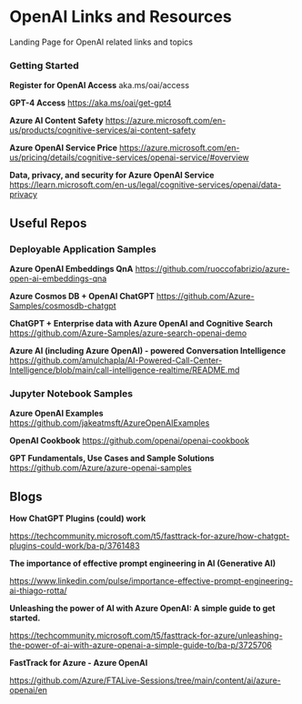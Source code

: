 # OpenAI Links and Resources
Landing Page for OpenAI related links and topics

### Getting Started

**Register for OpenAI Access**
aka.ms/oai/access

**GPT-4 Access**
https://aka.ms/oai/get-gpt4

**Azure AI Content Safety**
https://azure.microsoft.com/en-us/products/cognitive-services/ai-content-safety

**Azure OpenAI Service Price**
https://azure.microsoft.com/en-us/pricing/details/cognitive-services/openai-service/#overview

**Data, privacy, and security for Azure OpenAI Service**
https://learn.microsoft.com/en-us/legal/cognitive-services/openai/data-privacy

## Useful Repos


### Deployable Application Samples

**Azure OpenAI Embeddings QnA**
https://github.com/ruoccofabrizio/azure-open-ai-embeddings-qna

**Azure Cosmos DB + OpenAI ChatGPT**
https://github.com/Azure-Samples/cosmosdb-chatgpt

**ChatGPT + Enterprise data with Azure OpenAI and Cognitive Search**
https://github.com/Azure-Samples/azure-search-openai-demo

**Azure AI (including Azure OpenAI) - powered Conversation Intelligence**
https://github.com/amulchapla/AI-Powered-Call-Center-Intelligence/blob/main/call-intelligence-realtime/README.md


### Jupyter Notebook Samples

**Azure OpenAI Examples** 
https://github.com/jakeatmsft/AzureOpenAIExamples

**OpenAI Cookbook** 
https://github.com/openai/openai-cookbook

**GPT Fundamentals, Use Cases and Sample Solutions** 
https://github.com/Azure/azure-openai-samples


## Blogs 

**How ChatGPT Plugins (could) work**

https://techcommunity.microsoft.com/t5/fasttrack-for-azure/how-chatgpt-plugins-could-work/ba-p/3761483

**The importance of effective prompt engineering in AI (Generative AI)**

https://www.linkedin.com/pulse/importance-effective-prompt-engineering-ai-thiago-rotta/

**Unleashing the power of AI with Azure OpenAI: A simple guide to get started.**

https://techcommunity.microsoft.com/t5/fasttrack-for-azure/unleashing-the-power-of-ai-with-azure-openai-a-simple-guide-to/ba-p/3725706

**FastTrack for Azure - Azure OpenAI**

https://github.com/Azure/FTALive-Sessions/tree/main/content/ai/azure-openai/en



